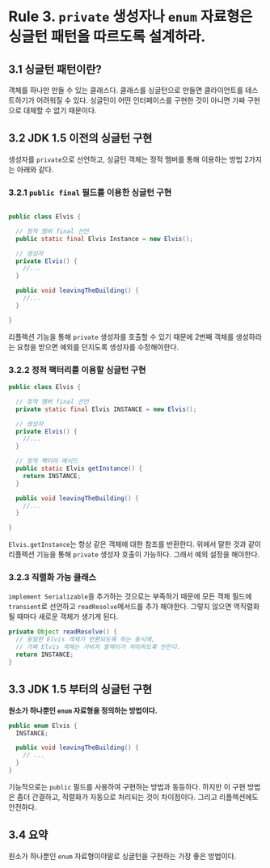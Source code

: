 # Rule 3. `private` 생성자나 `enum` 자료형은 싱글턴 패턴을 따르도록 설계하라.

## 3.1 싱글턴 패턴이란?

객체를 하나만 만들 수 있는 클래스다. 클래스를 싱글턴으로 만들면 클라이언트를 테스트하기가
어려워질 수 있다. 싱글턴이 어떤 인터페이스를 구현한 것이 아니면 가짜 구현으로 대체할 수
없기 때문이다.

## 3.2 JDK 1.5 이전의 싱글턴 구현

생성자를 `private`으로 선언하고, 싱글턴 객체는 정적 멤버를 통해 이용하는 방법 2가지는
아래와 같다.

### 3.2.1 `public final` 필드를 이용한 싱글턴 구현

```java

public class Elvis {

  // 정적 멤버 final 선언
  public static final Elvis Instance = new Elvis();

  // 생성자
  private Elvis() {
    //...
  }

  public void leavingTheBuilding() {
    //...
  }

}
```

리플렉션 기능을 통해 `private` 생성자를 호출할 수 있기 때문에 2번째 객체를 생성하라는
요청을 받으면 예외를 던지도록 생성자를 수정해야한다.

### 3.2.2 정적 팩터리를 이용할 싱글턴 구현

```java
public class Elvis {

  // 정적 멤버 final 선언
  private static final Elvis INSTANCE = new Elvis();

  // 생성자
  private Elvis() {
    //...
  }

  // 정적 팩터리 메서드
  public static Elvis getInstance() {
    return INSTANCE;
  }

  public void leavingTheBuilding() {
    //...
  }

}
```

`Elvis.getInstance`는 항상 같은 객체에 대한 참조를 반환한다. 위에서 말한 것과 같이
리플렉션 기능을 통해 `private` 생성자 호출이 가능하다. 그래서 예외 설정을 해야한다.

### 3.2.3 직렬화 가능 클래스

`implement Serializable`을 추가하는 것으로는 부족하기 때문에 모든 객체 필드에 `transient`로
선언하고 `readResolve`메서드를 추가 해야한다. 그렇지 않으면 역직렬화될 때마다 새로운
객체가 생기게 된다.

```java
private Object readResolve() {
  // 동일한 Elvis 객체가 반환되도록 하는 동시에,
  // 가짜 Elvis 객체는 가비지 컬렉터가 처리하도록 만든다.
  return INSTANCE;
}
```

## 3.3 JDK 1.5 부터의 싱글턴 구현

**원소가 하나뿐인 `enum` 자료형을 정의하는 방법이다.**

```java
public enum Elvis {
  INSTANCE;

  public void leavingTheBuilding() {
    // ...
  }
}
```

기능적으로는 `public` 필드를 사용하여 구현하는 방법과 동등하다. 하지만 이 구현 방법은
좀더 간결하고, 직렬화가 자동으로 처리되는 것이 차이점이다. 그리고 리플렉션에도 안전하다.

## 3.4 요약

원소가 하나뿐인 `enum` 자료형이야말로 싱글턴을 구현하는 가장 좋은 방법이다.
